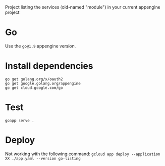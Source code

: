 Project listing the services (old-named "module") in your current appengine project

# Go

Use the `go@1.9` appengine version.

# Install dependencies

```
go get golang.org/x/oauth2
go get google.golang.org/appengine
go get cloud.google.com/go
```

# Test

`goapp serve .`

# Deploy

Not working with the following command:
`gcloud app deploy --application XX ./app.yaml --version go-listing`
